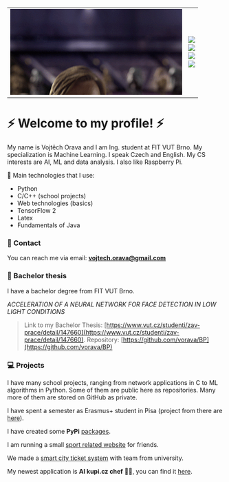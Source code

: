 <table align="center">
  <tr>
    <td> <img src="./images/hello.gif"> </td>
    <td> 
      <img src="http://estruyf-github.azurewebsites.net/api/VisitorHit?user=vorava&repo=vorava-visitors-badge&countColorcountColor&color=26c6da">
       <br>
      <a href="https://pypi.org/user/vorava/" target="_blank">
        <img src="https://img.shields.io/badge/PyPI-3775A9?logo=pypi&logoColor=fff">
      </a>
      <br>
      <a href="https://steamcommunity.com/id/xafun" target="_blank">
        <img src="https://img.shields.io/badge/Steam-000000?style=for-the-badge&logo=steam&logoColor=white">
      </a>
      <br>
      <a href="www.linkedin.com/in/vojtech-orava-04bba6327" target="_blank">
        <img src="https://custom-icon-badges.demolab.com/badge/LinkedIn-0A66C2?logo=linkedin-white&logoColor=fff">
      </a>
    </td>
  </tr>
</table>

<h1>⚡ Welcome to my profile! ⚡</h1>

My name is Vojtěch Orava and I am Ing. student at FIT VUT Brno. My specialization is Machine Learning. I speak Czech and English. My CS interests are AI, ML and data analysis. I also like Raspberry Pi. 

🤖 Main technologies that I use:
- Python
- C/C++ (school projects)
- Web technologies (basics)
- TensorFlow 2
- Latex
- Fundamentals of Java

### 📧 Contact
You can reach me via email: **vojtech.orava@gmail.com**

### 📖 Bachelor thesis 
I have a bachelor degree from FIT VUT Brno.

*ACCELERATION OF A NEURAL NETWORK FOR FACE DETECTION IN LOW LIGHT CONDITIONS*
> Link to my Bachelor Thesis: [https://www.vut.cz/studenti/zav-prace/detail/147660](https://www.vut.cz/studenti/zav-prace/detail/147660).
> Repository: [https://github.com/vorava/BP](https://github.com/vorava/BP)

### 💻 Projects
I have many school projects, ranging from network applications in C to ML algorithms in Python. Some of them are public here as repositories. Many more of them are stored on GitHub as private.

I have spent a semester as Erasmus+ student in Pisa (project from there are [here](https://github.com/vorava/UniPi_ISPR)).

I have created some **PyPi** [packages](https://pypi.org/user/vorava/).

I am running a small [sport related website](http://www.webon.wz.cz/index2.php) for friends.

We made a [smart city ticket system](https://chytremestoiis.g6.cz/ticket) with team from university.

My newest application is **AI kupi.cz chef** 👨‍🍳, you can find it [here](https://github.com/vorava/ai_kupi_chef).


<!--
**vorava/vorava** is a ✨ _special_ ✨ repository because its `README.md` (this file) appears on your GitHub profile.

Here are some ideas to get you started:

- 🔭 I’m currently working on ...
- 🌱 I’m currently learning ...
- 👯 I’m looking to collaborate on ...
- 🤔 I’m looking for help with ...
- 💬 Ask me about ...
- 📫 How to reach me: ...
- 😄 Pronouns: ...
- ⚡ Fun fact: ...
-->
